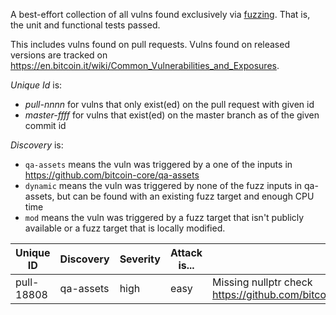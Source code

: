 A best-effort collection of all vulns found exclusively via [fuzzing](https://github.com/bitcoin/bitcoin/blob/master/doc/fuzzing.md). That is, the unit and functional tests passed.

This includes vulns found on pull requests. Vulns found on released versions are tracked on https://en.bitcoin.it/wiki/Common_Vulnerabilities_and_Exposures.

_Unique Id_ is:

* _pull-nnnn_ for vulns that only exist(ed) on the pull request with given id
* _master-ffff_ for vulns that exist(ed) on the master branch as of the given commit id

_Discovery_ is:

* `qa-assets` means the vuln was triggered by a one of the inputs in https://github.com/bitcoin-core/qa-assets
* `dynamic` means the vuln was triggered by none of the fuzz inputs in qa-assets, but can be found with an existing fuzz target and enough CPU time
* `mod` means the vuln was triggered by a fuzz target that isn't publicly available or a fuzz target that is locally modified.


| Unique ID           | Discovery | Severity | Attack is... | Flaw                  |
|---------------------|-----------|----------|--------------|-----------------------|
| pull-18808          | qa-assets | high     | easy         | Missing nullptr check https://github.com/bitcoin/bitcoin/pull/18808#discussion_r417307258 |